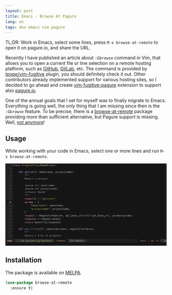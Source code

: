 ```yaml
---
layout: post
title: Emacs - Browse At Pagure
lang: en
tags: dev emacs vim pagure
---
```


TL;DR: Work in Emacs, select some lines, press `M-x browse-at-remote` to open it on pagure.io, and share the URL.

Recently I have published an article about `:Gbrowse` command in Vim, that allows you to open a current file or line selection on a remote hosting platform, such as [GitHub][github], [GitLab][gitlab], etc. The command is provided by [tpope/vim-fugitive][vim-fugitive] plugin, you should definitely check it out. Other contributors already implemented support for various hosting sites, so I decided to go ahead and create [vim-fugitive-pagure][vim-fugitive-pagure] extension to support also [pagure.io][pagure.io].

One of the annual goals that I set for myself was to finally migrate to Emacs. Everything is going well, the only thing that I am missing since then is the `:Gbrowse` feature. To be precise, there is a [browse-at-remote][browse-at-remote] package providing more than sufficient alternative, but Pagure support is missing. Well, [not anymore][pr-63]!


## Usage

While working with your code in Emacs, select one or more lines and run `M-x browse-at-remote`.

<div class="text-center img">
  <img class="gifplayer" src="/files/img/browse-at-remote/browse-at-remote.png" alt="" />
</div>


## Installation

The package is available on [MELPA][on-melpa].

``` lisp
(use-package browse-at-remote
  :ensure t)
```



[pagure.io]: https://pagure.io/
[vim-gbrowse-support-for-pagure]: http://frostyx.cz/posts/vim-gbrowse-support-for-pagure
[vim-fugitive]: https://github.com/tpope/vim-fugitive
[github]: https://github.com/tpope/vim-rhubarb
[gitlab]: https://github.com/shumphrey/fugitive-gitlab.vim
[bitbucket]: https://github.com/tommcdo/vim-fubitive
[gitee]: https://github.com/linuxsuren/fugitive-gitee.vim
[vim-fugitive-pagure]: https://github.com/FrostyX/vim-fugitive-pagure
[browse-at-remote]: https://github.com/rmuslimov/browse-at-remote
[pr-63]: https://github.com/rmuslimov/browse-at-remote/pull/63
[on-melpa]: https://melpa.org/#/browse-at-remote

